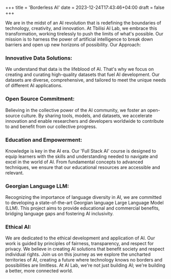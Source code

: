 +++
title = 'Borderless AI'
date = 2023-12-24T17:43:46+04:00
draft = false
+++

We are in the midst of an AI revolution that is redefining the boundaries of technology, creativity, and innovation. At Tbilisi AI Lab, we embrace this transformation, working tirelessly to push the limits of what's possible. Our mission is to harness the power of artificial intelligence to break down barriers and open up new horizons of possibility. Our Approach:

### Innovative Data Solutions:
We understand that data is the lifeblood of AI. That's why we focus on creating and curating high-quality datasets that fuel AI development. Our datasets are diverse, comprehensive, and tailored to meet the unique needs of different AI applications.

### Open Source Commitment:
Believing in the collective power of the AI community, we foster an open-source culture. By sharing tools, models, and datasets, we accelerate innovation and enable researchers and developers worldwide to contribute to and benefit from our collective progress.

### Education and Empowerment:
Knowledge is key in the AI era. Our 'Full Stack AI' course is designed to equip learners with the skills and understanding needed to navigate and excel in the world of AI. From fundamental concepts to advanced techniques, we ensure that our educational resources are accessible and relevant.

### Georgian Language LLM:
Recognizing the importance of language diversity in AI, we are committed to developing a state-of-the-art Georgian language Large Language Model (LLM). This project aims to provide educational and commercial benefits, bridging language gaps and fostering AI inclusivity.

### Ethical AI:
We are dedicated to the ethical development and application of AI. Our work is guided by principles of fairness, transparency, and respect for privacy. We believe in creating AI solutions that benefit society and respect individual rights.
Join us on this journey as we explore the uncharted territories of AI, creating a future where technology knows no borders and possibilities are limitless. At  AI Lab, we're not just building AI; we're building a better, more connected world.